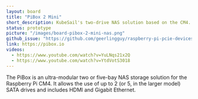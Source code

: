 ```yaml
---
layout: board
title: "PiBox 2 Mini"
short_description: KubeSail's two-drive NAS solution based on the CM4.
status: prototype
picture: "/images/board-pibox-2-mini-nas.png"
github_issue: "https://github.com/geerlingguy/raspberry-pi-pcie-devices/issues/112"
link: https://pibox.io
videos:
  - https://www.youtube.com/watch?v=YuLNqs21x2Q
  - https://www.youtube.com/watch?v=YtdVotS3018
---
```

The PiBox is an ultra-modular two or five-bay NAS storage solution for the Raspberry Pi CM4. It allows the use of up to 2 (or 5, in the larger model) SATA drives and includes HDMI and Gigabit Ethernet.
